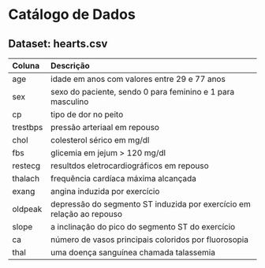 # Catálogo de Dados 
## Dataset: hearts.csv

| Coluna | Descrição |
|:---|:---|
|age |idade em anos com valores entre 29 e 77 anos |
|sex |sexo do paciente, sendo 0 para feminino e 1 para masculino |
|cp | tipo de dor no peito |
|trestbps |pressão arteriaal em repouso |
|chol |colesterol sérico em mg/dl |
|fbs |glicemia em jejum > 120 mg/dl |
|restecg |resultdos eletrocardiográficos em repouso |
|thalach |frequência cardíaca máxima alcançada |
|exang |angina induzida por exercício |
|oldpeak |depressão do segmento ST induzida por exercício em relação ao repouso |
|slope |a inclinação do pico do segmento ST do exercício |
|ca |número de vasos principais coloridos por fluorosopia |
|thal |uma doença sanguínea chamada talassemia |
